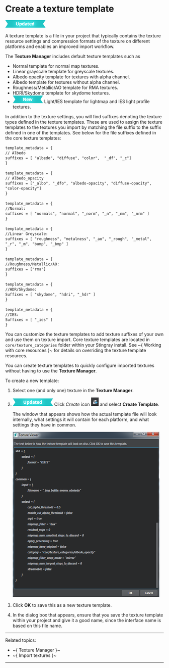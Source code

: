 # Create a texture template

![UPDATED](../../../images/updated.png)

A texture template is a file in your project that typically contains the texture resource settings and compression formats of the texture on different platforms and enables an improved import workflow.

The **Texture Manager** includes default texture templates such as

-	Normal template for normal map textures.
-	Linear grayscale template for greyscale textures.
-	Albedo opacity template for textures with alpha channel.
-	Albedo template for textures without alpha channel.
-	Roughness/Metallic/AO template for RMA textures.
-	HDRI/Skydome template for skydome textures.
-	[![NEW](../../../images/new.png "What else is new in v1.9?")](../../../release_notes/readme_1.9.html)
Light/IES template for lightmap and IES light profile textures.

In addition to the texture settings, you will find suffixes denoting the texture types defined in the texture templates. These are used to assign the texture templates to the textures you import by matching the file suffix to the suffix defined in one of the templates. See below for the file suffixes defined in the core texture templates:

~~~{sjson}
template_metadata = {
// Albedo
suffixes = [ "albedo", "diffuse", "color",  "_df", "_c"]
}

template_metadata = {
// Albedo_opacity
suffixes = ["_albo", "_dfo", "albedo-opacity", "diffuse-opacity", "color-opacity"]
}

template_metadata = {
//Normal:
suffixes = [ "normals", "normal", "_norm", "_n", "_nm", "_nrm" ]
}

template_metadata = {
//Linear Greyscale:
suffixes = [ "roughness", "metalness", "_ao", "_rough", "_metal", "_r", "_m", "bump", "_bmp" ]
}

template_metadata = {
//Roughness/Metallic/AO:
suffixes = ["rma"]
}

template_metadata = {
//HDR/Skydome:
Suffixes = [ "skydome", "hdri", "_hdr" ]
}

template_metadata = {
//IES:
Suffixes = [ "_ies" ]
}
~~~

You can customize the texture templates to add texture suffixes of your own and use them on texture import. Core texture templates are located in `core/texture_categories` folder within your Stingray install. See ~{ Working with core resources }~ for details on overriding the texture template resources.

You can create texture templates to quickly configure imported textures without having to use the **Texture Manager**.

To create a new template:

1. Select one (and only one) texture in the **Texture Manager**.
2. ![UPDATED](../../../images/updated.png) Click *Create* icon ![](../../../images/icon_createAsset.png) and select **Create Template**.

	The window that appears shows how the actual template file will look internally, what settings it will contain for each platform, and what settings they have in common.

	![](../../../images/saveSettings_asTemplate.png)

3. Click **OK** to save this as a new texture template.

4. In the dialog box that appears, ensure that you save the texture template within your project and give it a good name, since the interface name is based on this file name.

---
Related topics:
-	~{ Texture Manager }~
-	~{ Import textures }~
---
